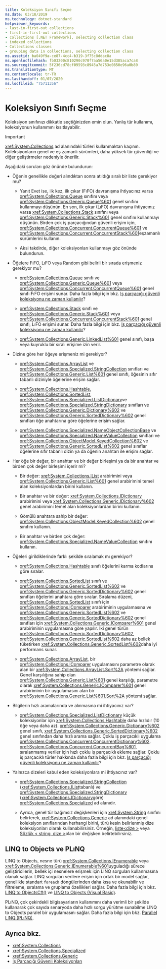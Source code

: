 ```yaml
---
title: Koleksiyon Sınıfı Seçme
ms.date: 03/18/2019
ms.technology: dotnet-standard
helpviewer_keywords:
- last-in-first-out collections
- first-in-first-out collections
- collections [.NET Framework], selecting collection class
- indexed collections
- Collections classes
- grouping data in collections, selecting collection class
ms.assetid: ba049f9a-ce87-4cc4-b319-3f75c8ddac8a
ms.openlocfilehash: fb03200c810290c970f7aa56a0e15d385aca7ca8
ms.sourcegitcommit: 5f236cd78cf09593c8945a7d753e0850e96a0b80
ms.translationtype: MT
ms.contentlocale: tr-TR
ms.lasthandoff: 01/07/2020
ms.locfileid: "75711356"
---
```

# <a name="selecting-a-collection-class"></a>Koleksiyon Sınıfı Seçme

Koleksiyon sınıfınızı dikkatle seçtiğinizden emin olun. Yanlış tür kullanımı, koleksiyonun kullanımını kısıtlayabilir.  

> [!IMPORTANT]
> <xref:System.Collections> ad alanındaki türleri kullanmaktan kaçının. Koleksiyonların genel ve eş zamanlı sürümleri, daha yüksek tür güvenliği ve diğer geliştirmeler nedeniyle önerilir.  

 Aşağıdaki soruları göz önünde bulundurun:  
  
- Öğenin genellikle değeri alındıktan sonra atıldığı sıralı bir liste gerekiyor mu?  
  
  - Yanıt Evet ise, ilk kez, ilk çıkar (FıFO) davranışına ihtiyacınız varsa <xref:System.Collections.Queue> sınıfını veya <xref:System.Collections.Generic.Queue%601> genel sınıfını kullanmayı düşünün. En son, ilk çıkar (LıFO) davranışına ihtiyacınız varsa <xref:System.Collections.Stack> sınıfını veya <xref:System.Collections.Generic.Stack%601> genel sınıfını kullanmayı düşünün. Birden çok iş parçacığından güvenli erişim için, <xref:System.Collections.Concurrent.ConcurrentQueue%601> ve <xref:System.Collections.Concurrent.ConcurrentStack%601>eşzamanlı sürümlerini kullanın.  
  
  - Aksi takdirde, diğer koleksiyonları kullanmayı göz önünde bulundurun.  
  
- Öğelere FıFO, LıFO veya Random gibi belirli bir sırada erişmeniz gerekiyor mu?  
  
  - <xref:System.Collections.Queue> sınıfı ve <xref:System.Collections.Generic.Queue%601> veya <xref:System.Collections.Concurrent.ConcurrentQueue%601> genel sınıfı FıFO erişimi sunar. Daha fazla bilgi için bkz. [Iş parçacığı güvenli koleksiyonu ne zaman kullanılır](../../../docs/standard/collections/thread-safe/when-to-use-a-thread-safe-collection.md)?  
  
  - <xref:System.Collections.Stack> sınıfı ve <xref:System.Collections.Generic.Stack%601> veya <xref:System.Collections.Concurrent.ConcurrentStack%601> genel sınıfı, LıFO erişimi sunar. Daha fazla bilgi için bkz. [Iş parçacığı güvenli koleksiyonu ne zaman kullanılır](../../../docs/standard/collections/thread-safe/when-to-use-a-thread-safe-collection.md)?  
  
  - <xref:System.Collections.Generic.LinkedList%601> genel sınıfı, başa veya kuyruklu bir sıralı erişime izin verir.  
  
- Dizine göre her öğeye erişmeniz mi gerekiyor?  
  
  - <xref:System.Collections.ArrayList> ve <xref:System.Collections.Specialized.StringCollection> sınıfları ve <xref:System.Collections.Generic.List%601> genel sınıfı, öğesinin sıfır tabanlı diziniyle öğelerine erişim sağlar.  
  
  - <xref:System.Collections.Hashtable>, <xref:System.Collections.SortedList>, <xref:System.Collections.Specialized.ListDictionary>ve <xref:System.Collections.Specialized.StringDictionary> sınıfları ve <xref:System.Collections.Generic.Dictionary%602> ve <xref:System.Collections.Generic.SortedDictionary%602> genel sınıfları öğe anahtarına göre öğelerine erişim sağlar.  
  
  - <xref:System.Collections.Specialized.NameObjectCollectionBase> ve <xref:System.Collections.Specialized.NameValueCollection> sınıfları ve <xref:System.Collections.ObjectModel.KeyedCollection%602> ve <xref:System.Collections.Generic.SortedList%602> genel sınıflar öğelerine sıfır tabanlı dizin ya da öğenin anahtarı ile erişim sağlar.  
  
- Her öğe bir değer, bir anahtar ve bir değer birleşimi ya da bir anahtar ve birden çok değer birleşimi içerir mi?  
  
  - Bir değer: <xref:System.Collections.IList> arabirimini veya <xref:System.Collections.Generic.IList%601> genel arabirimini temel alan koleksiyonlardan birini kullanın.  
  
  - Bir anahtar ve bir değer: <xref:System.Collections.IDictionary> arabirimini veya <xref:System.Collections.Generic.IDictionary%602> genel arabirimini temel alan koleksiyonlardan birini kullanın.  
  
  - Gömülü anahtara sahip bir değer: <xref:System.Collections.ObjectModel.KeyedCollection%602> genel sınıfını kullanın.  
  
  - Bir anahtar ve birden çok değer: <xref:System.Collections.Specialized.NameValueCollection> sınıfını kullanın.  
  
- Öğeleri girildiklerinde farklı şekilde sıralamak mı gerekiyor?  
  
  - <xref:System.Collections.Hashtable> sınıfı öğelerini karma kodlarına göre sıralar.  
  
  - <xref:System.Collections.SortedList> sınıfı ve <xref:System.Collections.Generic.SortedList%602> ve <xref:System.Collections.Generic.SortedDictionary%602> genel sınıfları öğelerini anahtara göre sıralar. Sıralama düzeni, <xref:System.Collections.SortedList> sınıfı için <xref:System.Collections.IComparer> arabiriminin uygulamasına ve <xref:System.Collections.Generic.SortedList%602> ve <xref:System.Collections.Generic.SortedDictionary%602> genel sınıfları için <xref:System.Collections.Generic.IComparer%601> genel arabiriminin uygulamasına göre yapılır. İki genel türün <xref:System.Collections.Generic.SortedDictionary%602>, <xref:System.Collections.Generic.SortedList%602> daha az bellek tüketirken <xref:System.Collections.Generic.SortedList%602>daha iyi performans sunar.  
  
  - <xref:System.Collections.ArrayList>, bir <xref:System.Collections.IComparer> uygulamasını parametre olarak alan bir <xref:System.Collections.ArrayList.Sort%2A> yöntemi sağlar. Genel karşılığına sahip olan <xref:System.Collections.Generic.List%601> genel karşılığı, parametre olarak <xref:System.Collections.Generic.IComparer%601> genel arabiriminin bir uygulamasını alan bir <xref:System.Collections.Generic.List%601.Sort%2A> yöntemi sağlar.  
  
- Bilgilerin hızlı aramalarında ve alınmasına mi ihtiyacınız var?  
  
  - <xref:System.Collections.Specialized.ListDictionary> küçük koleksiyonlar için <xref:System.Collections.Hashtable> daha hızlıdır (10 öğe veya daha az). <xref:System.Collections.Generic.Dictionary%602> genel sınıfı, <xref:System.Collections.Generic.SortedDictionary%602> genel sınıfından daha hızlı arama sağlar. Çoklu iş parçacıklı uygulama <xref:System.Collections.Concurrent.ConcurrentDictionary%602>. <xref:System.Collections.Concurrent.ConcurrentBag%601>, sıralanmamış veriler için hızlı çoklu iş parçacıklı ekleme sağlar. Çoklu iş parçacıklı türler hakkında daha fazla bilgi için bkz. [Iş parçacığı güvenli koleksiyonu ne zaman kullanılır](../../../docs/standard/collections/thread-safe/when-to-use-a-thread-safe-collection.md)?  
  
- Yalnızca dizeleri kabul eden koleksiyonlara mi ihtiyacınız var?  
  
  - <xref:System.Collections.Specialized.StringCollection> (<xref:System.Collections.IList>tabanlı) ve <xref:System.Collections.Specialized.StringDictionary> (<xref:System.Collections.IDictionary>göre) <xref:System.Collections.Specialized> ad alanıdır.  
  
  - Ayrıca, genel tür bağımsız değişkenleri için <xref:System.String> sınıfını belirterek, <xref:System.Collections.Generic> ad alanındaki genel koleksiyon sınıflarından herhangi birini, türü kesin belirlenmiş dize koleksiyonları olarak kullanabilirsiniz. Örneğin, [liste\<dize >](xref:System.Collections.Generic.List%601) veya [Sözlük < string, dize >](xref:System.Collections.Generic.Dictionary%602)olan bir değişken belirtebilirsiniz.
  
## <a name="linq-to-objects-and-plinq"></a>LINQ to Objects ve PLıNQ  
 LINQ to Objects, nesne türü <xref:System.Collections.IEnumerable> veya <xref:System.Collections.Generic.IEnumerable%601>uyguladığı sürece geliştiricilerin, bellek içi nesnelere erişmek için LINQ sorguları kullanmasına olanak sağlar. LINQ sorguları verilere erişim için ortak bir model sağlar, genellikle standart `foreach` döngülerinden daha kısa ve okunabilir ve filtreleme, sıralama ve gruplama özellikleri sağlar. Daha fazla bilgi için bkz. [LINQ to ObjectsC#()](../../csharp/programming-guide/concepts/linq/linq-to-objects.md) ve [LINQ to Objects (Visual Basic)](../../visual-basic/programming-guide/concepts/linq/linq-to-objects.md).  
  
 PLıNQ, çok çekirdekli bilgisayarların kullanımını daha verimli bir şekilde kullanarak çok sayıda senaryoda daha hızlı sorgu yürütme sunabilme LINQ to Objects paralel bir uygulamasını sağlar. Daha fazla bilgi için bkz. [Parallel LINQ (PLıNQ)](../../../docs/standard/parallel-programming/parallel-linq-plinq.md).  
  
## <a name="see-also"></a>Ayrıca bkz.

- <xref:System.Collections>
- <xref:System.Collections.Specialized>
- <xref:System.Collections.Generic>
- [İş Parçacığı Güvenli Koleksiyonları](../../../docs/standard/collections/thread-safe/index.md)
